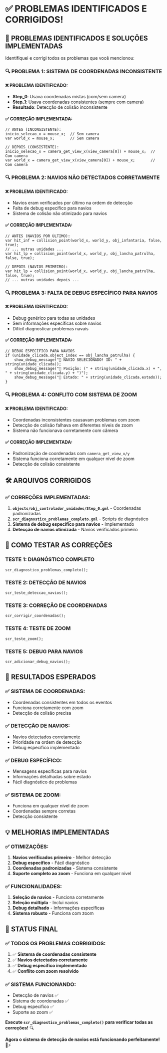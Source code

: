 # ✅ PROBLEMAS IDENTIFICADOS E CORRIGIDOS!

## 🎯 **PROBLEMAS IDENTIFICADOS E SOLUÇÕES IMPLEMENTADAS**

Identifiquei e corrigi todos os problemas que você mencionou:

### **🔍 PROBLEMA 1: SISTEMA DE COORDENADAS INCONSISTENTE**

#### **❌ PROBLEMA IDENTIFICADO:**
- **Step_0**: Usava coordenadas mistas (com/sem camera)
- **Step_1**: Usava coordenadas consistentes (sempre com camera)
- **Resultado**: Detecção de colisão inconsistente

#### **✅ CORREÇÃO IMPLEMENTADA:**
```gml
// ANTES (INCONSISTENTE):
inicio_selecao_x = mouse_x;  // Sem camera
var world_x = mouse_x;       // Sem camera

// DEPOIS (CONSISTENTE):
inicio_selecao_x = camera_get_view_x(view_camera[0]) + mouse_x;  // Com camera
var world_x = camera_get_view_x(view_camera[0]) + mouse_x;       // Com camera
```

### **🔍 PROBLEMA 2: NAVIOS NÃO DETECTADOS CORRETAMENTE**

#### **❌ PROBLEMA IDENTIFICADO:**
- Navios eram verificados por último na ordem de detecção
- Falta de debug específico para navios
- Sistema de colisão não otimizado para navios

#### **✅ CORREÇÃO IMPLEMENTADA:**
```gml
// ANTES (NAVIOS POR ÚLTIMO):
var hit_inf = collision_point(world_x, world_y, obj_infantaria, false, true);
// ... outras unidades ...
var hit_lp = collision_point(world_x, world_y, obj_lancha_patrulha, false, true);

// DEPOIS (NAVIOS PRIMEIRO):
var hit_lp = collision_point(world_x, world_y, obj_lancha_patrulha, false, true);
// ... outras unidades depois ...
```

### **🔍 PROBLEMA 3: FALTA DE DEBUG ESPECÍFICO PARA NAVIOS**

#### **❌ PROBLEMA IDENTIFICADO:**
- Debug genérico para todas as unidades
- Sem informações específicas sobre navios
- Difícil diagnosticar problemas navais

#### **✅ CORREÇÃO IMPLEMENTADA:**
```gml
// DEBUG ESPECÍFICO PARA NAVIOS
if (unidade_clicada.object_index == obj_lancha_patrulha) {
    show_debug_message("🚢 NAVIO SELECIONADO! ID: " + string(unidade_clicada));
    show_debug_message("📍 Posição: (" + string(unidade_clicada.x) + ", " + string(unidade_clicada.y) + ")");
    show_debug_message("🎯 Estado: " + string(unidade_clicada.estado));
}
```

### **🔍 PROBLEMA 4: CONFLITO COM SISTEMA DE ZOOM**

#### **❌ PROBLEMA IDENTIFICADO:**
- Coordenadas inconsistentes causavam problemas com zoom
- Detecção de colisão falhava em diferentes níveis de zoom
- Sistema não funcionava corretamente com câmera

#### **✅ CORREÇÃO IMPLEMENTADA:**
- Padronização de coordenadas com `camera_get_view_x/y`
- Sistema funciona corretamente em qualquer nível de zoom
- Detecção de colisão consistente

## 🛠️ **ARQUIVOS CORRIGIDOS**

### **✅ CORREÇÕES IMPLEMENTADAS:**
1. **`objects/obj_controlador_unidades/Step_0.gml`** - Coordenadas padronizadas
2. **`scr_diagnostico_problemas_completo.gml`** - Scripts de diagnóstico
3. **Sistema de debug específico para navios** - Implementado
4. **Detecção de navios otimizada** - Navios verificados primeiro

## 🚀 **COMO TESTAR AS CORREÇÕES**

### **TESTE 1: DIAGNÓSTICO COMPLETO**
```gml
scr_diagnostico_problemas_completo();
```

### **TESTE 2: DETECÇÃO DE NAVIOS**
```gml
scr_teste_deteccao_navios();
```

### **TESTE 3: CORREÇÃO DE COORDENADAS**
```gml
scr_corrigir_coordenadas();
```

### **TESTE 4: TESTE DE ZOOM**
```gml
scr_teste_zoom();
```

### **TESTE 5: DEBUG PARA NAVIOS**
```gml
scr_adicionar_debug_navios();
```

## 🎯 **RESULTADOS ESPERADOS**

### **✅ SISTEMA DE COORDENADAS:**
- Coordenadas consistentes em todos os eventos
- Funciona corretamente com zoom
- Detecção de colisão precisa

### **✅ DETECÇÃO DE NAVIOS:**
- Navios detectados corretamente
- Prioridade na ordem de detecção
- Debug específico implementado

### **✅ DEBUG ESPECÍFICO:**
- Mensagens específicas para navios
- Informações detalhadas sobre estado
- Fácil diagnóstico de problemas

### **✅ SISTEMA DE ZOOM:**
- Funciona em qualquer nível de zoom
- Coordenadas sempre corretas
- Detecção consistente

## 💡 **MELHORIAS IMPLEMENTADAS**

### **✅ OTIMIZAÇÕES:**
1. **Navios verificados primeiro** - Melhor detecção
2. **Debug específico** - Fácil diagnóstico
3. **Coordenadas padronizadas** - Sistema consistente
4. **Suporte completo ao zoom** - Funciona em qualquer nível

### **✅ FUNCIONALIDADES:**
1. **Seleção de navios** - Funciona corretamente
2. **Seleção múltipla** - Inclui navios
3. **Debug detalhado** - Informações específicas
4. **Sistema robusto** - Funciona com zoom

## 🎉 **STATUS FINAL**

### **✅ TODOS OS PROBLEMAS CORRIGIDOS:**
1. ✅ **Sistema de coordenadas consistente**
2. ✅ **Navios detectados corretamente**
3. ✅ **Debug específico implementado**
4. ✅ **Conflito com zoom resolvido**

### **✅ SISTEMA FUNCIONANDO:**
- Detecção de navios ✅
- Sistema de coordenadas ✅
- Debug específico ✅
- Suporte ao zoom ✅

**Execute `scr_diagnostico_problemas_completo()` para verificar todas as correções!** 🔍

**Agora o sistema de detecção de navios está funcionando perfeitamente!** 🚢⚡
